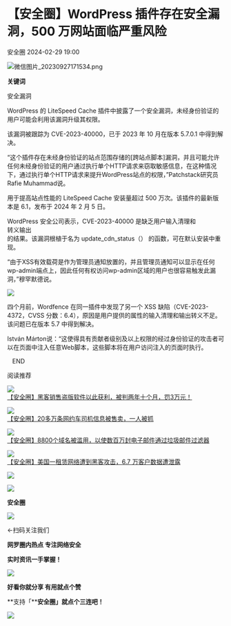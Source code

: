 #  【安全圈】WordPress 插件存在安全漏洞，500 万网站面临严重风险   
 安全圈   2024-02-29 19:00  
  
![](https://mmbiz.qpic.cn/sz_mmbiz_png/aBHpjnrGylgOvEXHviaXu1fO2nLov9bZ055v7s8F6w1DD1I0bx2h3zaOx0Mibd5CngBwwj2nTeEbupw7xpBsx27Q/640?wx_fmt=png&from=appmsg "微信图片_20230927171534.png")  
  
  
**关键词**  
  
  
  
安全漏洞  
  
  
WordPress 的 LiteSpeed Cache 插件中披露了一个安全漏洞，未经身份验证的用户可能会利用该漏洞升级其权限。  
  
该漏洞被跟踪为 CVE-2023-40000，已于 2023 年 10 月在版本 5.7.0.1 中得到解决。  
  
“这个插件存在未经身份验证的站点范围存储的[跨站点脚本]漏洞，并且可能允许任何未经身份验证的用户通过执行单个HTTP请求来窃取敏感信息，在这种情况下，通过执行单个HTTP请求来提升WordPress站点的权限，”Patchstack研究员Rafie Muhammad说。  
  
用于提高站点性能的 LiteSpeed Cache 安装量超过 500 万次。该插件的最新版本是 6.1，发布于 2024 年 2 月 5 日。  
  
WordPress 安全公司表示，CVE-2023-40000 是缺乏用户输入清理和  
转义输出  
的结果。该漏洞根植于名为 update_cdn_status（） 的函数，可在默认安装中重现。  
  
  
“由于XSS有效载荷是作为管理员通知放置的，并且管理员通知可以显示在任何wp-admin端点上，因此任何有权访问wp-admin区域的用户也很容易触发此漏洞，”穆罕默德说。  
  
![](https://mmbiz.qpic.cn/sz_mmbiz_jpg/aBHpjnrGylhBpS95kZxq2jzRT5McklMKgiazZficZhKKLBbia4USQtQzZhyKs14lUm1XAiawRhU7kl6ZKON4zS2nAQ/640?wx_fmt=other&from=appmsg "")  
  
四个月前，Wordfence 在同一插件中发现了另一个 XSS 缺陷（CVE-2023-4372，CVSS 分数：6.4），原因是用户提供的属性的输入清理和输出转义不足。该问题已在版本 5.7 中得到解决。  
  
István Márton说：“这使得具有贡献者级别及以上权限的经过身份验证的攻击者可以在页面中注入任意Web脚本，这些脚本将在用户访问注入的页面时执行。  
  
  
  
   END    
  
  
阅读推荐  
  
  
![](https://mmbiz.qpic.cn/sz_mmbiz_jpg/aBHpjnrGylhBpS95kZxq2jzRT5McklMKksjuc1GJE3IRbgeG8a6WK4N2VvqvFk98BTdr2MSPaySYI9UqpLzNMg/640?wx_fmt=jpeg "")  
[【安全圈】黑客销售盗版软件以此获利，被判两年十个月，罚3万元！](http://mp.weixin.qq.com/s?__biz=MzIzMzE4NDU1OQ==&mid=2652054796&idx=1&sn=a44d3fa5dd5060a1b340546fc42ee103&chksm=f36e094cc419805a4f59b5ab814c74f2e3e8836b99ab9b3e376b0720191e6afcf6a5398bad9c&scene=21#wechat_redirect)  
  
  
  
![](https://mmbiz.qpic.cn/sz_mmbiz_png/aBHpjnrGylhBpS95kZxq2jzRT5McklMKSmpN5G7MqQhFERXAmHCcgQNDaDOibDLToibNibtRUicsQ2DwgQjyxaFylQ/640?wx_fmt=png&from=appmsg "")  
[【安全圈】20多万条网约车司机信息被售卖，一人被抓](http://mp.weixin.qq.com/s?__biz=MzIzMzE4NDU1OQ==&mid=2652054796&idx=2&sn=fa979d9bc0184c351103770b70ef3d80&chksm=f36e094cc419805aad3346380f39429ffd9330be8061ae26afa9e1f5b0ec6a8f9a247d54c60b&scene=21#wechat_redirect)  
  
  
  
![](https://mmbiz.qpic.cn/sz_mmbiz_jpg/aBHpjnrGylhBpS95kZxq2jzRT5McklMKiaibzPtafzTSu5OJ1HDJ4ZqJ9GUxgyVmBRibiawQqXeJdkIYutCeFfNCTw/640?wx_fmt=jpeg "")  
[【安全圈】8800个域名被滥用，以使数百万封电子邮件通过垃圾邮件过滤器](http://mp.weixin.qq.com/s?__biz=MzIzMzE4NDU1OQ==&mid=2652054796&idx=3&sn=3ef0246279e7beae6ab6e0694328bdb9&chksm=f36e094cc419805a10211c108a8d9c31817f27f579c99a197e5c52d6a12e888d7d117a1c4dc1&scene=21#wechat_redirect)  
  
  
  
![](https://mmbiz.qpic.cn/sz_mmbiz_jpg/aBHpjnrGylhBpS95kZxq2jzRT5McklMKVwKdibkvA5eribhas0F2BnfbdziaWgXdXHODSKQV7MymglJp481WkJFCw/640?wx_fmt=jpeg "")  
[【安全圈】美国一租赁网络遭到黑客攻击，6.7 万客户数据遭泄露](http://mp.weixin.qq.com/s?__biz=MzIzMzE4NDU1OQ==&mid=2652054796&idx=4&sn=30a605d32b0ae8a5d349cb1a86f71732&chksm=f36e094cc419805a24fc978598cf1e35d95038f4b9f6bef589f5294053be18388f28ed3cc2d2&scene=21#wechat_redirect)  
  
  
  
![](https://mmbiz.qpic.cn/mmbiz_gif/aBHpjnrGylgeVsVlL5y1RPJfUdozNyCEft6M27yliapIdNjlcdMaZ4UR4XxnQprGlCg8NH2Hz5Oib5aPIOiaqUicDQ/640?wx_fmt=gif "")  
  
  
  
![](https://mmbiz.qpic.cn/mmbiz_png/aBHpjnrGylgeVsVlL5y1RPJfUdozNyCEDQIyPYpjfp0XDaaKjeaU6YdFae1iagIvFmFb4djeiahnUy2jBnxkMbaw/640?wx_fmt=png "")  
  
**安全圈**  
  
![](https://mmbiz.qpic.cn/mmbiz_gif/aBHpjnrGylgeVsVlL5y1RPJfUdozNyCEft6M27yliapIdNjlcdMaZ4UR4XxnQprGlCg8NH2Hz5Oib5aPIOiaqUicDQ/640?wx_fmt=gif "")  
  
  
←扫码关注我们  
  
**网罗圈内热点 专注网络安全**  
  
**实时资讯一手掌握！**  
  
  
![](https://mmbiz.qpic.cn/mmbiz_gif/aBHpjnrGylgeVsVlL5y1RPJfUdozNyCE3vpzhuku5s1qibibQjHnY68iciaIGB4zYw1Zbl05GQ3H4hadeLdBpQ9wEA/640?wx_fmt=gif "")  
  
**好看你就分享 有用就点个赞**  
  
**支持「****安全圈」就点个三连吧！**  
  
![](https://mmbiz.qpic.cn/mmbiz_gif/aBHpjnrGylgeVsVlL5y1RPJfUdozNyCE3vpzhuku5s1qibibQjHnY68iciaIGB4zYw1Zbl05GQ3H4hadeLdBpQ9wEA/640?wx_fmt=gif "")  
  
  
